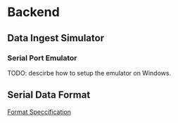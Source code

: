 # Backend

## Data Ingest Simulator

### Serial Port Emulator

TODO: descirbe how to setup the emulator on Windows.

## Serial Data Format

[Format Speccification](FormatSpec.md)